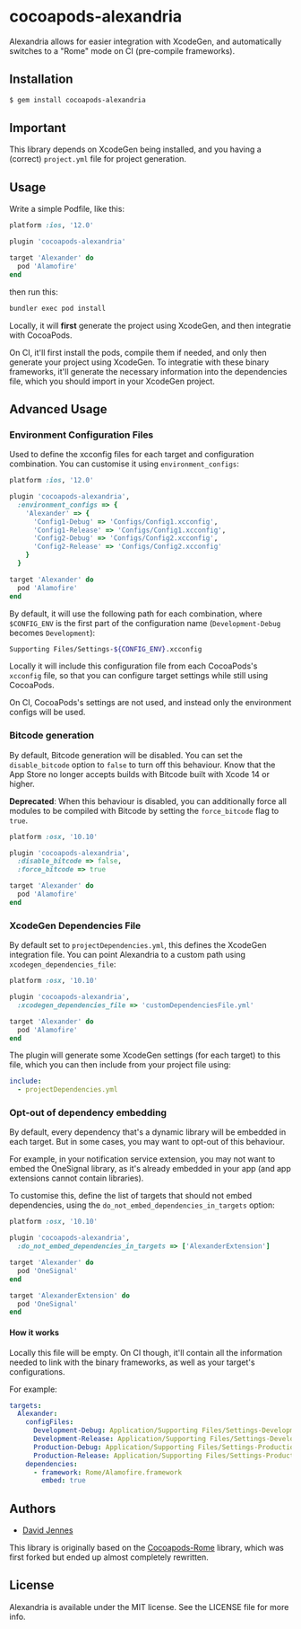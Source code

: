 # cocoapods-alexandria

Alexandria allows for easier integration with XcodeGen, and automatically switches to a "Rome" mode on CI (pre-compile frameworks).

## Installation

```bash
$ gem install cocoapods-alexandria
```

## Important

This library depends on XcodeGen being installed, and you having a (correct) `project.yml` file for project generation.

## Usage 

Write a simple Podfile, like this:

```ruby
platform :ios, '12.0'

plugin 'cocoapods-alexandria'

target 'Alexander' do
  pod 'Alamofire'
end
```

then run this:

```bash
bundler exec pod install
```

Locally, it will **first** generate the project using XcodeGen, and then integratie with CocoaPods.

On CI, it'll first install the pods, compile them if needed, and only then generate your project using XcodeGen. To integratie with these binary frameworks, it'll generate the necessary information into the dependencies file, which you should import in your XcodeGen project.

## Advanced Usage

### Environment Configuration Files

Used to define the xcconfig files for each target and configuration combination. You can customise it using `environment_configs`:

```ruby
platform :ios, '12.0'

plugin 'cocoapods-alexandria',
  :environment_configs => {
    'Alexander' => {
      'Config1-Debug' => 'Configs/Config1.xcconfig',
      'Config1-Release' => 'Configs/Config1.xcconfig',
      'Config2-Debug' => 'Configs/Config2.xcconfig',
      'Config2-Release' => 'Configs/Config2.xcconfig'
    }
  }

target 'Alexander' do
  pod 'Alamofire'
end
```

By default, it will use the following path for each combination, where `$CONFIG_ENV` is the first part of the configuration name (`Development-Debug` becomes `Development`):

```bash
Supporting Files/Settings-${CONFIG_ENV}.xcconfig
```

Locally it will include this configuration file from each CocoaPods's `xcconfig` file, so that you can configure target settings while still using CocoaPods.

On CI, CocoaPods's settings are not used, and instead only the environment configs will be used.

### Bitcode generation

By default, Bitcode generation will be disabled. You can set the `disable_bitcode` option to `false` to turn off this behaviour. Know that the App Store no longer accepts builds with Bitcode built with Xcode 14 or higher.

**Deprecated**: When this behaviour is disabled, you can additionally force all modules to be compiled with Bitcode by setting the `force_bitcode` flag to `true`.

```ruby
platform :osx, '10.10'

plugin 'cocoapods-alexandria',
  :disable_bitcode => false,
  :force_bitcode => true

target 'Alexander' do
  pod 'Alamofire'
end
```

### XcodeGen Dependencies File

By default set to `projectDependencies.yml`, this defines the XcodeGen integration file. You can point Alexandria to a custom path using `xcodegen_dependencies_file`:

```ruby
platform :osx, '10.10'

plugin 'cocoapods-alexandria',
  :xcodegen_dependencies_file => 'customDependenciesFile.yml'

target 'Alexander' do
  pod 'Alamofire'
end
```

The plugin will generate some XcodeGen settings (for each target) to this file, which you can then include from your project file using:

```yaml
include:
  - projectDependencies.yml
```

### Opt-out of dependency embedding

By default, every dependency that's a dynamic library will be embedded in each target. But in some cases, you may want to opt-out of this behaviour.

For example, in your notification service extension, you may not want to embed the OneSignal library, as it's already embedded in your app (and app extensions cannot contain libraries).

To customise this, define the list of targets that should not embed dependencies, using the `do_not_embed_dependencies_in_targets` option:

```ruby
platform :osx, '10.10'

plugin 'cocoapods-alexandria',
  :do_not_embed_dependencies_in_targets => ['AlexanderExtension']

target 'Alexander' do
  pod 'OneSignal'
end

target 'AlexanderExtension' do
  pod 'OneSignal'
end
```

#### How it works

Locally this file will be empty. On CI though, it'll contain all the information needed to link with the binary frameworks, as well as your target's configurations.

For example:

```yaml
targets:
  Alexander:
    configFiles:
      Development-Debug: Application/Supporting Files/Settings-Development.xcconfig
      Development-Release: Application/Supporting Files/Settings-Development.xcconfig
      Production-Debug: Application/Supporting Files/Settings-Production.xcconfig
      Production-Release: Application/Supporting Files/Settings-Production.xcconfig
    dependencies:
      - framework: Rome/Alamofire.framework
        embed: true
```

## Authors

* [David Jennes](https://github.com/djbe)

This library is originally based on the [Cocoapods-Rome](https://github.com/CocoaPods/Rome) library, which was first forked but ended up almost completely rewritten.

## License

Alexandria is available under the MIT license. See the LICENSE file for more info.
